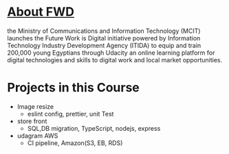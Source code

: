 # [About FWD ](https://egfwd.com/about-us/)

the Ministry of Communications and Information Technology (MCIT) launches the Future Work is Digital initiative powered by Information Technology Industry Development Agency (ITIDA) to equip and train 200,000 young Egyptians through Udacity an online learning platform for digital technologies and skills to digital work and local market opportunities.

# Projects in this Course

- Image resize
  - eslint config, prettier, unit Test
- store front
  - SQL,DB migration, TypeScript, nodejs, express
- udagram AWS
  - CI pipeline, Amazon(S3, EB, RDS)
